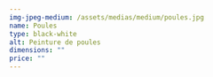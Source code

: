 ```yaml
---
img-jpeg-medium: /assets/medias/medium/poules.jpg
name: Poules
type: black-white
alt: Peinture de poules
dimensions: ""
price: ""
---
```

